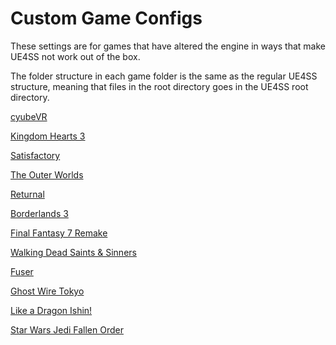 # Custom Game Configs

These settings are for games that have altered the engine in ways that make UE4SS not work out of the box.  

The folder structure in each game folder is the same as the regular UE4SS structure, meaning that files in the root directory goes in the UE4SS root directory.

[cyubeVR](https://github.com/UE4SS-RE/RE-UE4SS/files/9932937/cyubeVR.zip)


[Kingdom Hearts 3](https://github.com/UE4SS-RE/RE-UE4SS/files/9932938/Kingdom.Hearts.3.zip)


[Satisfactory](https://github.com/UE4SS-RE/RE-UE4SS/files/9932939/Satisfactory.zip)


[The Outer Worlds](https://github.com/UE4SS-RE/RE-UE4SS/files/9932940/The.Outer.Worlds.zip)

[Returnal](https://github.com/UE4SS-RE/RE-UE4SS/tree/Release/CustomGameConfigs/Returnal/)


[Borderlands 3](https://github.com/UE4SS-RE/RE-UE4SS/files/9932941/Borderlands.3.zip)


[Final Fantasy 7 Remake](https://github.com/UE4SS-RE/RE-UE4SS/files/10053322/Final.Fantasy.7.Remake.zip)


[Walking Dead Saints & Sinners](https://github.com/UE4SS-RE/RE-UE4SS/files/9932942/Walking.Dead.Saints.Sinners.zip)


[Fuser](https://github.com/UE4SS-RE/RE-UE4SS/tree/Release/CustomGameConfigs/Fuser)

[Ghost Wire Tokyo](https://github.com/UE4SS-RE/RE-UE4SS/tree/Release/CustomGameConfigs/Ghost%20Wire%20Tokyo)

[Like a Dragon Ishin!](https://github.com/UE4SS-RE/RE-UE4SS/tree/Release/CustomGameConfigs/Like%20a%20Dragon%20Ishin!)

[Star Wars Jedi Fallen Order](https://github.com/UE4SS-RE/RE-UE4SS/tree/Release/CustomGameConfigs/Star%20Wars%20Jedi%20Fallen%20Order)